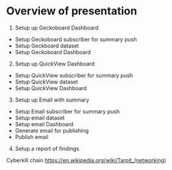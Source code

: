 # Overview of presentation
1. Setup up Geckoboard Dashboard
- Setup Geckoboard subscriber for summary push
- Setup Geckboard dataset
- Setup Geckoboard Dashboard

2. Setup up QuickView Dashboard
- Setup QuickView subscriber for summary push
- Setup QuickView dataset
- Setup QuickView Dashboard

3. Setup up Email with summary
- Setup Email subscriber for summary push
- Setup email dataset
- Setup email Dashboard
- Generate email for publishing
- Publish email

4. Setup a report of findings

Cyberkill chain
https://en.wikipedia.org/wiki/Tarpit_(networking)
